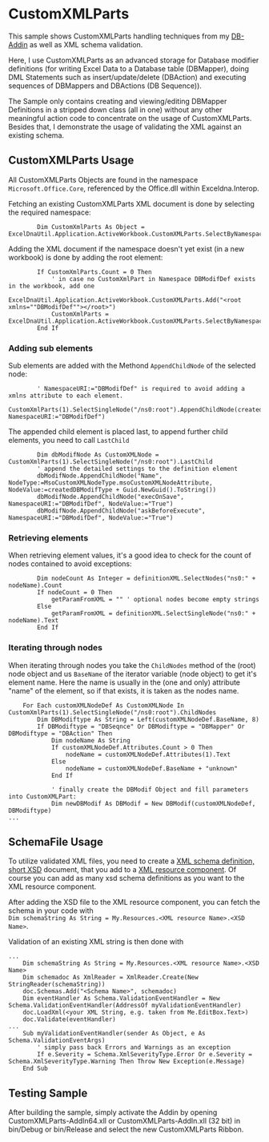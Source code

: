# CustomXMLParts

This sample shows CustomXMLParts handling techniques from my [DB-Addin](https://github.com/rkapl123/DBAddin) as well as XML schema validation.

Here, I use CustomXMLParts as an advanced storage for Database modifier definitions (for writing Excel Data to a Database table (DBMapper), doing DML Statements such as insert/update/delete (DBAction) and executing sequences of DBMappers and DBActions (DB Sequence)).

The Sample only contains creating and viewing/editing DBMapper Definitions in a stripped down class (all in one) without any other meaningful action code to concentrate on the usage of CustomXMLParts. Besides that, I demonstrate the usage of validating the XML against an existing schema.

## CustomXMLParts Usage

All CustomXMLParts Objects are found in the namespace `Microsoft.Office.Core`, referenced by the Office.dll within Exceldna.Interop.  

Fetching an existing CustomXMLParts XML document is done by selecting the required namespace:

```VB
        Dim CustomXmlParts As Object = ExcelDnaUtil.Application.ActiveWorkbook.CustomXMLParts.SelectByNamespace("DBModifDef")
```

Adding the XML document if the namespace doesn't yet exist (in a new workbook) is done by adding the root element:
```VB
        If CustomXmlParts.Count = 0 Then
            ' in case no CustomXmlPart in Namespace DBModifDef exists in the workbook, add one
            ExcelDnaUtil.Application.ActiveWorkbook.CustomXMLParts.Add("<root xmlns=""DBModifDef""></root>")
            CustomXmlParts = ExcelDnaUtil.Application.ActiveWorkbook.CustomXMLParts.SelectByNamespace("DBModifDef")
        End If
```

### Adding sub elements

Sub elements are added with the Methond `AppendChildNode` of the selected node:

```VB
        ' NamespaceURI:="DBModifDef" is required to avoid adding a xmlns attribute to each element.
        CustomXmlParts(1).SelectSingleNode("/ns0:root").AppendChildNode(createdDBModifType, NamespaceURI:="DBModifDef")
```

The appended child element is placed last, to append further child elements, you need to call `LastChild`
```VB
        Dim dbModifNode As CustomXMLNode = CustomXmlParts(1).SelectSingleNode("/ns0:root").LastChild
        ' append the detailed settings to the definition element
        dbModifNode.AppendChildNode("Name", NodeType:=MsoCustomXMLNodeType.msoCustomXMLNodeAttribute, NodeValue:=createdDBModifType + Guid.NewGuid().ToString())
        dbModifNode.AppendChildNode("execOnSave", NamespaceURI:="DBModifDef", NodeValue:="True")
        dbModifNode.AppendChildNode("askBeforeExecute", NamespaceURI:="DBModifDef", NodeValue:="True")
```

### Retrieving elements

When retrieving element values, it's a good idea to check for the count of nodes contained to avoid exceptions:
```VB
        Dim nodeCount As Integer = definitionXML.SelectNodes("ns0:" + nodeName).Count
        If nodeCount = 0 Then
            getParamFromXML = "" ' optional nodes become empty strings
        Else
            getParamFromXML = definitionXML.SelectSingleNode("ns0:" + nodeName).Text
        End If
```

### Iterating through nodes

When iterating through nodes you take the `ChildNodes` method of the (root) node object and us `BaseName` of the iterator variable (node object) to get it's element name. 
Here the name is usually in the (one and only) attribute "name" of the element, so if that exists, it is taken as the nodes name.

```VB
	For Each customXMLNodeDef As CustomXMLNode In CustomXmlParts(1).SelectSingleNode("/ns0:root").ChildNodes
		Dim DBModiftype As String = Left(customXMLNodeDef.BaseName, 8)
		If DBModiftype = "DBSeqnce" Or DBModiftype = "DBMapper" Or DBModiftype = "DBAction" Then
			Dim nodeName As String
			If customXMLNodeDef.Attributes.Count > 0 Then
				nodeName = customXMLNodeDef.Attributes(1).Text
			Else
				nodeName = customXMLNodeDef.BaseName + "unknown"
			End If

			' finally create the DBModif Object and fill parameters into CustomXMLPart:
			Dim newDBModif As DBModif = New DBModif(customXMLNodeDef, DBModiftype)
...
```

## SchemaFile Usage

To utilize validated XML files, you need to create a [XML schema definition, short XSD](https://www.w3.org/TR/xmlschema11-1/) document, that you add to a [XML resource component](https://docs.microsoft.com/en-us/dotnet/framework/resources/creating-resource-files-for-desktop-apps).
Of course you can add as many xsd schema definitions as you want to the XML resource component.

After adding the XSD file to the XML resource component, you can fetch the schema in your code with  
`Dim schemaString As String = My.Resources.<XML resource Name>.<XSD Name>`.


Validation of an existing XML string is then done with
```VB
...
	Dim schemaString As String = My.Resources.<XML resource Name>.<XSD Name>
	Dim schemadoc As XmlReader = XmlReader.Create(New StringReader(schemaString))
	doc.Schemas.Add("<Schema Name>", schemadoc)
	Dim eventHandler As Schema.ValidationEventHandler = New Schema.ValidationEventHandler(AddressOf myValidationEventHandler)
	doc.LoadXml(<your XML String, e.g. taken from Me.EditBox.Text>)
	doc.Validate(eventHandler)
...
	Sub myValidationEventHandler(sender As Object, e As Schema.ValidationEventArgs)
		' simply pass back Errors and Warnings as an exception
		If e.Severity = Schema.XmlSeverityType.Error Or e.Severity = Schema.XmlSeverityType.Warning Then Throw New Exception(e.Message)
	End Sub
```

## Testing Sample

After building the sample, simply activate the Addin by opening CustomXMLParts-AddIn64.xll or CustomXMLParts-AddIn.xll (32 bit) in bin/Debug or bin/Release and select the new CustomXMLParts Ribbon.